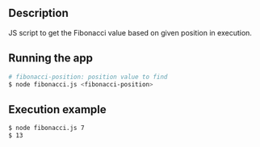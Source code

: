 ## Description

JS script to get the Fibonacci value based on given position in execution.

## Running the app

```bash
# fibonacci-position: position value to find
$ node fibonacci.js <fibonacci-position>
```

## Execution example

```bash
$ node fibonacci.js 7
$ 13
```